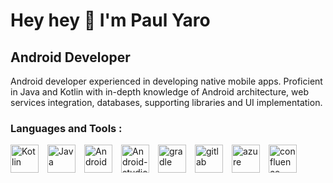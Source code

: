 Hey hey 👋 I'm Paul Yaro
=================
Android Developer 
-----------------------------

 Android developer experienced in developing native mobile apps.
Proficient in Java and Kotlin with in-depth knowledge of Android architecture, web services integration, databases, supporting libraries and UI implementation.

### Languages and Tools :

<img align="left" alt="Kotlin" width="45px" src="https://cdn.jsdelivr.net/gh/devicons/devicon/icons/kotlin/kotlin-original.svg"  style="padding-right:11px;"/>

<img align="left" alt="Java" width="45px" src="https://cdn.jsdelivr.net/gh/devicons/devicon/icons/java/java-original.svg"  style="padding-right:11px;"/>

<img align="left" alt="Android" width="45px" src="https://cdn.jsdelivr.net/gh/devicons/devicon/icons/android/android-original-wordmark.svg"  style="padding-right:11px;"/>

<img align="left" alt="Android-studio" width="45px" src="https://cdn.jsdelivr.net/gh/devicons/devicon/icons/androidstudio/androidstudio-original-wordmark.svg"  style="padding-right:11px;"/>

<img align="left" alt="gradle" width="45px" src="https://cdn.jsdelivr.net/gh/devicons/devicon/icons/gradle/gradle-plain.svg"  style="padding-right:11px;"/>

<img align="left" alt="gitlab" width="45px" src="https://cdn.jsdelivr.net/gh/devicons/devicon/icons/gitlab/gitlab-original.svg" style="padding-right:11px;"/>

<img align="left" alt="azure" width="45px" src="https://cdn.jsdelivr.net/gh/devicons/devicon/icons/azure/azure-original.svg" style="padding-right:11px;"/>

<img align="left" alt="confluence" width="45px" src="https://cdn.jsdelivr.net/gh/devicons/devicon/icons/confluence/confluence-original.svg" style="padding-right:11px;"/>
